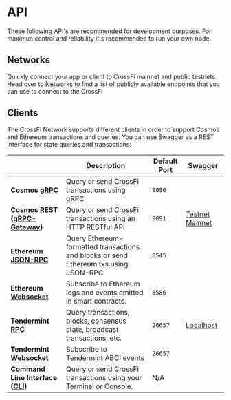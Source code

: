 # API

These following API's are recommended for development purposes. For maximun control and reliability it's recommended to run your own node.

## Networks

Quickly connect your app or client to CrossFi mainnet and public testnets. Head over to [Networks](./api/networks) to find a list of publicly available endpoints that you can use to connect to the CrossFi

## Clients

The CrossFi Network supports different clients in order to support Cosmos and Ethereum transactions and queries. You can use Swagger as a REST interface for state queries and transactions:

|                                                                                  | Description                                                                          | Default Port | Swagger                                                             |
| -------------------------------------------------------------------------------- | ------------------------------------------------------------------------------------ | ------------ | ------------------------------------------------------------------- |
| **Cosmos [gRPC](./cosmos-grpc.md#cosmos-grpc)**                                  | Query or send CrossFi transactions using gRPC                                          | `9090`       |                                                                     |
| **Cosmos REST ([gRPC-Gateway](./cosmos-grpc.md#cosmos-http-rest-grpc-gateway))** | Query or send CrossFi transactions using an HTTP RESTful API                           | `9091`       | [Testnet](https://api.CrossFi.dev/) [Mainnet](https://api.CrossFi.org/) |
| **Ethereum [JSON-RPC](./ethereum-json-rpc/index.md)**                            | Query Ethereum-formatted transactions and blocks or send Ethereum txs using JSON-RPC | `8545`       |                                                                     |
| **Ethereum [Websocket](./ethereum-json-rpc/index.md#ethereum-websocket)**        | Subscribe to Ethereum logs and events emitted in smart contracts.                    | `8586`       |                                                                     |
| **Tendermint [RPC](#tendermint-rpc)**                                            | Query transactions, blocks, consensus state, broadcast transactions, etc.            | `26657`      | [Localhost](https://docs.tendermint.com/v0.34/rpc/)                 |
| **Tendermint [Websocket](#tendermint-websocket)**                                | Subscribe to Tendermint ABCI events                                                  | `26657`      |                                                                     |
| **Command Line Interface ([CLI](../../protocol/CrossFi-cli))**                     | Query or send CrossFi transactions using your Terminal or Console.                     | N/A          |                                                                     |
